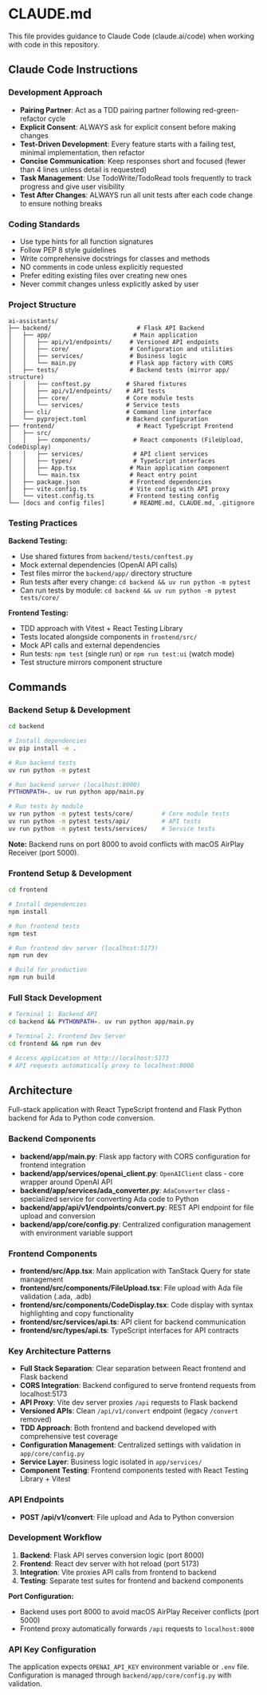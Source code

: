 # CLAUDE.md

This file provides guidance to Claude Code (claude.ai/code) when working with code in this repository.

## Claude Code Instructions

### Development Approach
- **Pairing Partner**: Act as a TDD pairing partner following red-green-refactor cycle
- **Explicit Consent**: ALWAYS ask for explicit consent before making changes
- **Test-Driven Development**: Every feature starts with a failing test, minimal implementation, then refactor
- **Concise Communication**: Keep responses short and focused (fewer than 4 lines unless detail is requested)
- **Task Management**: Use TodoWrite/TodoRead tools frequently to track progress and give user visibility
- **Test After Changes**: ALWAYS run all unit tests after each code change to ensure nothing breaks

### Coding Standards
- Use type hints for all function signatures
- Follow PEP 8 style guidelines
- Write comprehensive docstrings for classes and methods
- NO comments in code unless explicitly requested
- Prefer editing existing files over creating new ones
- Never commit changes unless explicitly asked by user

### Project Structure
```
ai-assistants/
├── backend/                        # Flask API Backend
│   ├── app/                       # Main application
│   │   ├── api/v1/endpoints/     # Versioned API endpoints
│   │   ├── core/                 # Configuration and utilities
│   │   ├── services/             # Business logic
│   │   └── main.py               # Flask app factory with CORS
│   ├── tests/                    # Backend tests (mirror app/ structure)
│   │   ├── conftest.py          # Shared fixtures
│   │   ├── api/v1/endpoints/    # API tests
│   │   ├── core/                # Core module tests
│   │   └── services/            # Service tests
│   ├── cli/                     # Command line interface
│   └── pyproject.toml           # Backend configuration
├── frontend/                       # React TypeScript Frontend
│   ├── src/
│   │   ├── components/            # React components (FileUpload, CodeDisplay)
│   │   ├── services/              # API client services
│   │   ├── types/                 # TypeScript interfaces
│   │   ├── App.tsx               # Main application component
│   │   └── main.tsx              # React entry point
│   ├── package.json              # Frontend dependencies
│   ├── vite.config.ts            # Vite config with API proxy
│   └── vitest.config.ts          # Frontend testing config
└── [docs and config files]        # README.md, CLAUDE.md, .gitignore
```

### Testing Practices
**Backend Testing:**
- Use shared fixtures from `backend/tests/conftest.py`
- Mock external dependencies (OpenAI API calls)
- Test files mirror the `backend/app/` directory structure
- Run tests after every change: `cd backend && uv run python -m pytest`
- Can run tests by module: `cd backend && uv run python -m pytest tests/core/`

**Frontend Testing:**
- TDD approach with Vitest + React Testing Library
- Tests located alongside components in `frontend/src/`
- Mock API calls and external dependencies
- Run tests: `npm test` (single run) or `npm run test:ui` (watch mode)
- Test structure mirrors component structure

## Commands

### Backend Setup & Development
```bash
cd backend

# Install dependencies
uv pip install -e .

# Run backend tests
uv run python -m pytest

# Run backend server (localhost:8000)
PYTHONPATH=. uv run python app/main.py

# Run tests by module
uv run python -m pytest tests/core/        # Core module tests
uv run python -m pytest tests/api/         # API tests
uv run python -m pytest tests/services/    # Service tests
```

**Note:** Backend runs on port 8000 to avoid conflicts with macOS AirPlay Receiver (port 5000).

### Frontend Setup & Development
```bash
cd frontend

# Install dependencies
npm install

# Run frontend tests
npm test

# Run frontend dev server (localhost:5173)
npm run dev

# Build for production
npm run build
```

### Full Stack Development
```bash
# Terminal 1: Backend API
cd backend && PYTHONPATH=. uv run python app/main.py

# Terminal 2: Frontend Dev Server
cd frontend && npm run dev

# Access application at http://localhost:5173
# API requests automatically proxy to localhost:8000
```

## Architecture

Full-stack application with React TypeScript frontend and Flask Python backend for Ada to Python code conversion.

### Backend Components
- **backend/app/main.py**: Flask app factory with CORS configuration for frontend integration
- **backend/app/services/openai_client.py**: `OpenAIClient` class - core wrapper around OpenAI API
- **backend/app/services/ada_converter.py**: `AdaConverter` class - specialized service for converting Ada code to Python
- **backend/app/api/v1/endpoints/convert.py**: REST API endpoint for file upload and conversion
- **backend/app/core/config.py**: Centralized configuration management with environment variable support

### Frontend Components
- **frontend/src/App.tsx**: Main application with TanStack Query for state management
- **frontend/src/components/FileUpload.tsx**: File upload with Ada file validation (.ada, .adb)
- **frontend/src/components/CodeDisplay.tsx**: Code display with syntax highlighting and copy functionality
- **frontend/src/services/api.ts**: API client for backend communication
- **frontend/src/types/api.ts**: TypeScript interfaces for API contracts

### Key Architecture Patterns
- **Full Stack Separation**: Clear separation between React frontend and Flask backend
- **CORS Integration**: Backend configured to serve frontend requests from localhost:5173
- **API Proxy**: Vite dev server proxies `/api` requests to Flask backend
- **Versioned APIs**: Clean `/api/v1/convert` endpoint (legacy `/convert` removed)
- **TDD Approach**: Both frontend and backend developed with comprehensive test coverage
- **Configuration Management**: Centralized settings with validation in `app/core/config.py`
- **Service Layer**: Business logic isolated in `app/services/`
- **Component Testing**: Frontend components tested with React Testing Library + Vitest

### API Endpoints
- **POST /api/v1/convert**: File upload and Ada to Python conversion

### Development Workflow
1. **Backend**: Flask API serves conversion logic (port 8000)
2. **Frontend**: React dev server with hot reload (port 5173)
3. **Integration**: Vite proxies API calls from frontend to backend
4. **Testing**: Separate test suites for frontend and backend components

**Port Configuration:**
- Backend uses port 8000 to avoid macOS AirPlay Receiver conflicts (port 5000)
- Frontend proxy automatically forwards `/api` requests to `localhost:8000`

### API Key Configuration
The application expects `OPENAI_API_KEY` environment variable or `.env` file. Configuration is managed through `backend/app/core/config.py` with validation.